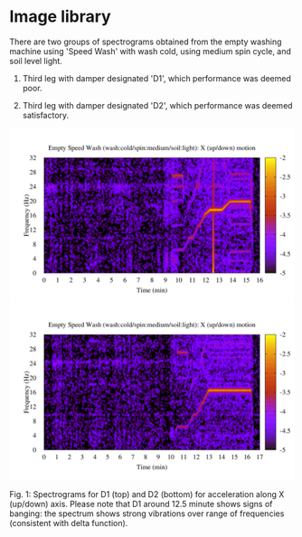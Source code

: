 # Image library

There are two groups of spectrograms obtained from the empty washing machine
using 'Speed Wash' with wash cold, using medium spin cycle, and soil level light.

1. Third leg with damper designated 'D1', which performance was deemed poor.

2. Third leg with damper designated 'D2', which performance was deemed satisfactory.



![image1](https://github.com/mkostrun/vibrometer/blob/master/art/lg-d1-201901120934-ch1.png?raw=true)
![image1](https://github.com/mkostrun/vibrometer/blob/master/art/lg-d2-201901121137-ch1.png?raw=true)

Fig. 1: Spectrograms for D1 (top) and D2 (bottom) for acceleration along X (up/down)
axis. Please note that D1 around 12.5 minute shows signs of banging: the spectrum shows
strong vibrations over range of frequencies (consistent with delta function).